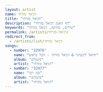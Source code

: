 ```yaml
---
layout: artist
name: דניאל מזרחי
title: "דניאל מזרחי"
description: "דף האמן דניאל מזרחי"
keywords: "שירים, מוזיקה, דניאל מזרחי"
permalink: /artists/דניאל-מזרחי/
redirect_from:
  - /artists/list/דניאל מזרחי
songs:
  - number: "32976"
    name: "יחיאל ליכטיגר & דניאל מזרחי - הכל בראש"
    album: "סינגלים"
    artist: "דניאל מזרחי"
  - number: "32977"
    name: "מה רבו"
    album: "סינגלים"
    artist: "דניאל מזרחי"
---
```

